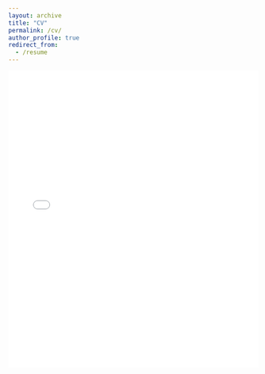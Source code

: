 ```yaml
---
layout: archive
title: "CV"
permalink: /cv/
author_profile: true
redirect_from:
  - /resume
---
```


<iframe src="/files/CV_Piyanontalee_2025-02.pdf" width="100%" height="600" frameborder="no" border="0" marginwidth="0" marginheight="0"></iframe>
